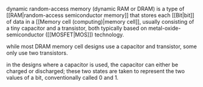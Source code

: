 dynamic random-access memory (dynamic RAM or DRAM) is a type of [[RAM|random-access semiconductor memory]] that stores each [[Bit|bit]] of data in a [[Memory cell (computing)|memory cell]], usually consisting of a tiny capacitor and a transistor, both typically based on metal-oxide-semiconductor ([[MOSFET|MOS]]) technology.

while most DRAM memory cell designs use a capacitor and transistor, some only use two transistors.

in the designs where a capacitor is used, the capacitor can either be charged or discharged; these two states are taken to represent the two values of a bit, conventionally called 0 and 1.